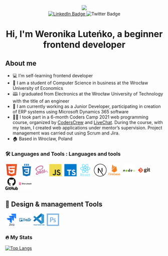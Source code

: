  
<div id="header" align="center">
  <img src="https://i.pinimg.com/originals/9a/68/71/9a68716efc331fcc84e3a4ce5f23d18d.png" width="250"/>
  <div id="badges">
  <a href="https://www.linkedin.com/in/weronikalutenko/">
    <img src="https://img.shields.io/badge/LinkedIn-blue?style=for-the-badge&logo=linkedin&logoColor=white" alt="LinkedIn Badge"/>
    </a>
    <img src="https://img.shields.io/badge/weronika.lutenko@gmail.com-purple?style=for-the-badge&logo=mailr&logoColor=white" alt="Twitter Badge"/>
    <h1>Hi, I'm Weronika Luteńko, a beginner frontend developer</h1>
</div>
</div>


## About me
- 💻 I’m self-learning frontend developer
- 📖 I am a student of Computer Science in business at the Wrocław University of Economics
- 🕮 I graduated from Electronics at the Wrocław University of Technology with the title of an engineer
- 🤔 I am currently working as a Junior Developer, participating in creation of ERP systems using Microsoft Dynamics 365 software
- 👨‍💻 I took part in a 6-month Coders Camp 2021 web programming course, organized by [CodersCrew](https://coderscrew.pl/) and [LiveChat](https://www.livechat.com/). During the course, with my team, I created web applications under mentor’s supervision. Project management was carried out using Scrum and Jira.
- 🏠 Based in Wroclaw, Poland


### :hammer_and_wrench: Languages and Tools : Languages and tools
<div> 
  <img src="https://github.com/devicons/devicon/blob/master/icons/html5/html5-original.svg" title="HTML5" alt="HTML" width="40" height="40"/>&nbsp;
   <img src="https://github.com/devicons/devicon/blob/master/icons/css3/css3-plain-wordmark.svg"  title="CSS3" alt="CSS" width="40" height="40"/>&nbsp;
  <img src="https://github.com/devicons/devicon/blob/master/icons/sass/sass-original.svg" title="SAAS" **alt="SAAS" width="40" height="40"/>
  <img src="https://github.com/devicons/devicon/blob/master/icons/javascript/javascript-original.svg" title="JavaScript" alt="JavaScript" width="40" height="40"/>&nbsp;
  <img src="https://github.com/devicons/devicon/blob/master/icons/typescript/typescript-original.svg" title="Typescript" alt="Typescript" width="40" height="40"/>&nbsp;
  <img src="https://github.com/devicons/devicon/blob/master/icons/react/react-original-wordmark.svg" title="React" alt="React" width="40" height="40"/>&nbsp;
  <img src="https://github.com/devicons/devicon/blob/master/icons/nextjs/nextjs-line.svg" title="Next.js" **alt="Next.js" width="40" height="40"/>
  <img src="https://github.com/devicons/devicon/blob/master/icons/firebase/firebase-plain-wordmark.svg" title="Firebase" alt="Firebase" width="40" height="40"/>&nbsp;
  <img src="https://github.com/devicons/devicon/blob/master/icons/nodejs/nodejs-original-wordmark.svg" title="NodeJS" alt="NodeJS" width="40" height="40"/>&nbsp;
  <img src="https://github.com/devicons/devicon/blob/master/icons/git/git-original-wordmark.svg" title="Git" **alt="Git" width="40" height="40"/>
  <img src="https://github.com/devicons/devicon/blob/master/icons/github/github-original-wordmark.svg" title="Github" **alt="Github" width="40" height="40"/>
  <img src="https://github.com/devicons/devicon/blob/master/icons/storybook/storybook-original-wordmark.svg" title="Storybook" **alt="Storybook" width="40" height="40"/>
</div>


## 🎨 Design & management Tools

<div>
  <img src="https://github.com/devicons/devicon/blob/master/icons/jira/jira-original-wordmark.svg" title="Jira" **alt="Jira" width="40" height="40"/>
  <img src="https://github.com/devicons/devicon/blob/master/icons/trello/trello-plain-wordmark.svg" title="Trello" **alt="Trello" width="40" height="40"/>
  <img src="https://github.com/devicons/devicon/blob/master/icons/vscode/vscode-original-wordmark.svg" title="VSCode" **alt="VSCode" width="40" height="40"/>
  <img src="https://github.com/devicons/devicon/blob/master/icons/photoshop/photoshop-line.svg" title="Photoshop" **alt="Photoshop" width="40" height="40"/>
</div>


### :fire: My Stats
[![Top Langs](https://github-readme-stats.vercel.app/api/top-langs/?username=vera98d&layout=compact&theme=vision-friendly-dark)](https://github.com/anuraghazra/github-readme-stats)
